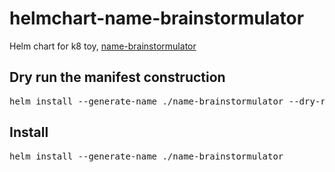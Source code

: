 # helmchart-name-brainstormulator
Helm chart for k8 toy, [name-brainstormulator](https://github.com/ali5ter/name-brainstormulator)

## Dry run the manifest construction
<pre>helm install --generate-name ./name-brainstormulator --dry-run</pre>

## Install
<pre>helm install --generate-name ./name-brainstormulator</pre>